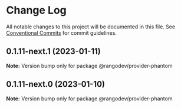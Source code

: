 # Change Log

All notable changes to this project will be documented in this file.
See [Conventional Commits](https://conventionalcommits.org) for commit guidelines.

## 0.1.11-next.1 (2023-01-11)

**Note:** Version bump only for package @rangodev/provider-phantom

## 0.1.11-next.0 (2023-01-10)

**Note:** Version bump only for package @rangodev/provider-phantom
